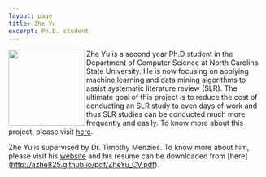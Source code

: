 ```yaml
---
layout: page
title: Zhe Yu
excerpt: Ph.D. student
---
```


 
<img align=left width=150
src="{{site.url}}/img/Zhe.jpg"> Zhe Yu is a second year
Ph.D student in the Department of Computer Science at North Carolina State University. 
He is now focusing on applying machine learning and data mining algorithms to assist systematic literature review (SLR). The ultimate goal of this project is to reduce the cost of conducting an SLR study to even days of work and thus SLR studies can be conducted much more frequently and easily. To know more about this project, please visit [here](http://ai4se.net/projects/2017/01/22/mar/).

Zhe Yu is supervised by Dr. Timothy Menzies.
To know more about him, please visit his [website](http://azhe825.github.io) 
and his resume can be downloaded from [here] (http://azhe825.github.io/pdf/ZheYu_CV.pdf).

